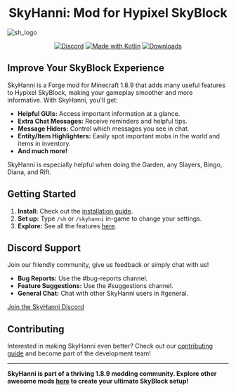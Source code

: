 <h1 align="center">
  SkyHanni: Mod for Hypixel SkyBlock
</h1>

![sh_logo](https://github.com/hannibal002/SkyHanni/assets/24389977/2f52afa0-0330-434e-ba1c-f2affee96bc1)

<div align="center">

[![Discord](https://img.shields.io/discord/997079228510117908?label=discord&color=9089DA&logo=discord&style=for-the-badge)](https://discord.gg/skyhanni-997079228510117908)
[![Made with Kotlin](https://img.shields.io/badge/Made%20With-Kotlin-orange?style=for-the-badge&logo=kotlin&logocolor=white)](https://kotlinlang.org/)
[![Downloads](https://img.shields.io/github/downloads/hannibal002/SkyHanni/total?label=downloads&color=208a19&logo=github&style=for-the-badge)](https://github.com/hannibal002/SkyHanni/releases)
</div>

## Improve Your SkyBlock Experience

SkyHanni is a Forge mod for Minecraft 1.8.9 that adds many useful features to Hypixel SkyBlock, making your gameplay smoother and more
informative. With SkyHanni, you'll get:

* **Helpful GUIs:** Access important information at a glance.
* **Extra Chat Messages:** Receive reminders and helpful tips.
* **Message Hiders:** Control which messages you see in chat.
* **Entity/Item Highlighters:** Easily spot important mobs in the world and items in inventory.
* **And much more!**

SkyHanni is especially helpful when doing the Garden, any Slayers, Bingo, Diana, and Rift.

## Getting Started

1. **Install:**  Check out the [installation guide](docs/INSTALLING.md).
2. **Set up:** Type `/sh` or `/skyhanni` in-game to change your settings.
3. **Explore:** See all the features [here](docs/FEATURES.md).

## Discord Support

Join our friendly community, give us feedback or simply chat with us!

* **Bug Reports:** Use the #bug-reports channel.
* **Feature Suggestions:** Use the #suggestions channel.
* **General Chat:** Chat with other SkyHanni users in #general.

[Join the SkyHanni Discord](https://discord.gg/skyhanni-997079228510117908)

## Contributing

Interested in making SkyHanni even better? Check out our [contributing guide](CONTRIBUTING.md) and become part of the development team!

---

**SkyHanni is part of a thriving 1.8.9 modding community. Explore other awesome mods [here](https://sbmw.ca/mod-lists/skyblock-mod-list/) to
create your ultimate SkyBlock setup!**
